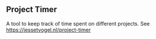 ## Project Timer

A tool to keep track of time spent on different projects. See https://jessetvogel.nl/project-timer
